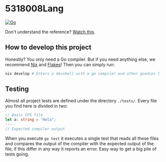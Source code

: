 # 5318008Lang

[![Go](https://github.com/ElrohirGT/5318008Lang/actions/workflows/go.yml/badge.svg)](https://github.com/ElrohirGT/5318008Lang/actions/workflows/go.yml)

Don't understand the reference?
[Watch this](https://www.youtube.com/watch?v=r4w2XUqxcBk).

## How to develop this project

Honestly? You only need a Go compiler. But if you need anything else, we
recommend [Nix](https://nixos.org/download/) and
[Flakes](https://nixos.wiki/wiki/flakes)! Then you can simply run:

```bash
nix develop # Enters a devshell with a go compiler and other goodies (like a debugger)
```

## Testing

Almost all project tests are defined under the directory `./tests/`. Every file
you find here is divided in two:

```ts
// Basic CPS file
let a: string = "Hola";
---
// Expected compiler output
```

When you execute `go test` it executes a single test that reads all these files
and compares the output of the compiler with the expected output of the file, if
this differ in any way it reports an error. Easy way to get a big pile of tests
going.
